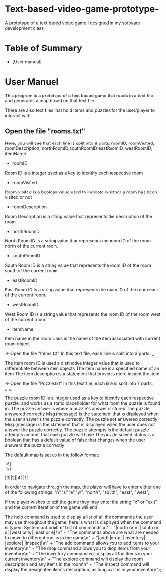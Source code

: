 # Text-based-video-game-prototype-
A prototype of a text based video game I designed in my software development class 

# Table of Summary
- [User manual]

# User Manuel

This program is a prototype of a text based game that
reads in a text file and generates a map based on that text file.

There are also text files that hold items and puzzles for the user/player to interact with.

## Open the file "rooms.txt"

Here, you will see that each line is split into 8 parts:
roomID, roomVisited, roomDescription,
northRoomID,southRoomID eastRoomID,
westRoomID, itemName

- roomID

Room ID is a integer  used as a key to identify each respective room

- roomVisited

Room visited is a boolean value used to indicate whether a room has been visited or not

- roomDescription

Room Description is a string value that represents the description of the room

- northRoomID

North Room ID is a string value that represents the room ID of the room north of the current room.

- southRoomID

South Room ID is a string value that represents the room ID of the room south of the current room.

- eastRoomID

East Room ID is a string value that represents the room ID of the room east of the current room.

- westRoomID

West Room ID is a string value that represents the room ID of the room west of the current room.

- itemName

Item name in the room class is the name of the item associated with current room object

-> Open the file "Items.txt"
In this text file, each line is split into 3 parts:
<itemRoomID>,<itemName>,<itemDescription>

<itemRoomID>
The item room ID is used a distinctive integer value that is used to differentiate between item objects

<itemName>
The item name is a specified name of an item

<itemDescription>
The item description is a statement that provides more insight the item

-> Open the file "Puzzle.txt"
In this text file, each line is split into 7 parts:
<puzzleRoomID>,<puzzleDescription>,<puzzleAnswer>,<puzzleAnsweredCorrectlyMsg>,<puzzleNotAnsweredCorrectlyMsg>,<puzzleAttempts>,<puzzleSolvedStatus>

<puzzleRoomID>
The puzzle room ID is a integer used as a key to identify each respective puzzle, and works as a static placeholder
for what room the puzzle is found in.

<puzzleAnswer>
The puzzle answer is where a puzzle's answer is stored

<puzzleAnsweredCorrectlyMsg>
The puzzle answered correctly Msg (message) is the statement that is displayed when the user answer's the puzzle correctly.

<puzzleNotAnsweredCorrectlyMsg>
The puzzle not answered correctly Msg (message) is the statement that is displayed when the user does not answer
 the puzzle correctly.

<puzzleAttempts>
The puzzle attempts is the default puzzle attempts amount that each puzzle will have

<puzzleSolvedStatus>
The puzzle solved status is a boolean that has a default value of false that changes when the user answers the puzzle correctly



The default map is set up in the follow format:

	|6|
	|5|
 |3||2||4|
	|1|
     

In order to navigate through the map, the player will have to enter either one of the following strings:
"n","s","e","w", "north", "south", "east", "west",

If the player wishes to exit the game they may enter the string "x" or "exit" and the current iteration of the game will end

The help command is used to display a list of all the commands the user may use throughout the game; here is what is
displayed when the command is typed:
        System.out.println("List of commands:\n" +
                "|north or n| |south or s| |west or w| |east or e| \n" +
                "The commands above are what are needed to move to different rooms in the game\n" +
                "|add| |drop| |inventory| |explore| |inspect|\n" +
                "The add command allows you to add items to your inventory\n" +
                "The drop command allows you to drop items from your inventory\n" +
                "The inventory command will display all the items in your current inventory\n" +
                "The explore command will display the room description and any items in the room\n" +
                "The inspect command will display the designated item's description, as long as it is in your inventory");

			    
